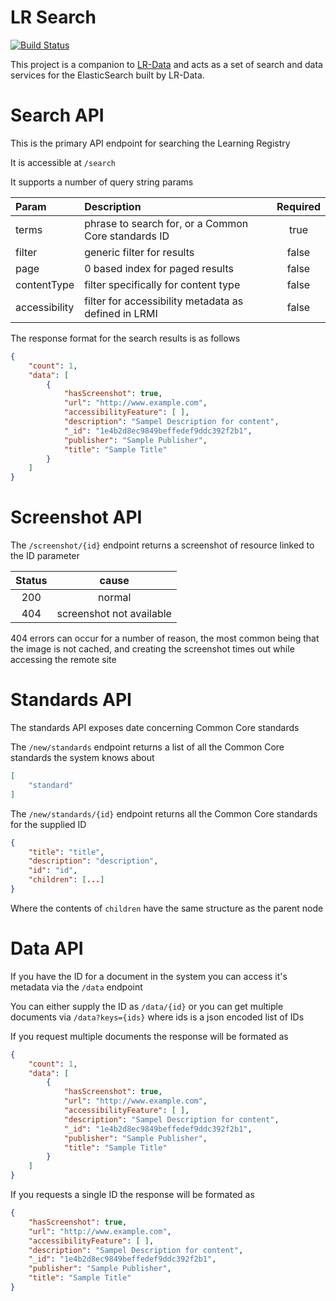 LR Search
========
[![Build Status](https://travis-ci.org/adlnet/LR-Search.png?branch=master)](https://travis-ci.org/adlnet/LR-Search)

This project is a companion to [LR-Data](https://github.com/adlnet/LR-Data) and acts as a set of search and data services for the ElasticSearch built by LR-Data.

# Search API

This is the primary API endpoint for searching the Learning Registry

It is accessible at ```/search```

It supports a number of query string params

| Param | Description                   | Required |
|:------|:-----------------------------|:---------:|
|terms  |phrase to search for, or a Common Core standards ID           |true|
|filter |generic filter for results     |false|
|page   |0 based index for paged results|false|
|contentType|filter specifically for content type|false|
|accessibility|filter for accessibility metadata as defined in LRMI|false|

The response format for the search results is as follows

```json
{
    "count": 1,
    "data": [
        {
            "hasScreenshot": true,
            "url": "http://www.example.com",
            "accessibilityFeature": [ ],
            "description": "Sampel Description for content",
            "_id": "1e4b2d8ec9849beffedef9ddc392f2b1",
            "publisher": "Sample Publisher",
            "title": "Sample Title"
        }
    ]
}
```

# Screenshot API

The ```/screenshot/{id}``` endpoint returns a screenshot of resource linked to the ID parameter

|Status|cause|
|:----:|:---:|
|200|normal|
|404|screenshot not available|

404 errors can occur for a number of reason, the most common being that the image is not cached, and creating the screenshot times out while accessing the remote site


# Standards API

The standards API exposes date concerning Common Core standards

The ```/new/standards``` endpoint returns a list of all the Common Core standards the system knows about

```json
[
    "standard"
]
```

The ```/new/standards/{id}``` endpoint returns all the Common Core standards for the supplied ID

```json
{
    "title": "title",
    "description": "description",
    "id": "id",
    "children": [...]
}
```

Where the contents of ```children``` have the same structure as the parent node

# Data API

If you have the ID for a document in the system you can access it's metadata via the ```/data``` endpoint

You can either supply the ID as ```/data/{id}``` or you can get multiple documents via ```/data?keys={ids}``` where ids is a json encoded
list of IDs

If you request multiple documents the response will be formated as

```json
{
    "count": 1,
    "data": [
        {
            "hasScreenshot": true,
            "url": "http://www.example.com",
            "accessibilityFeature": [ ],
            "description": "Sampel Description for content",
            "_id": "1e4b2d8ec9849beffedef9ddc392f2b1",
            "publisher": "Sample Publisher",
            "title": "Sample Title"
        }
    ]
}
```

If you requests a single ID the response will be formated as

```json
{
    "hasScreenshot": true,
    "url": "http://www.example.com",
    "accessibilityFeature": [ ],
    "description": "Sampel Description for content",
    "_id": "1e4b2d8ec9849beffedef9ddc392f2b1",
    "publisher": "Sample Publisher",
    "title": "Sample Title"
}
```





